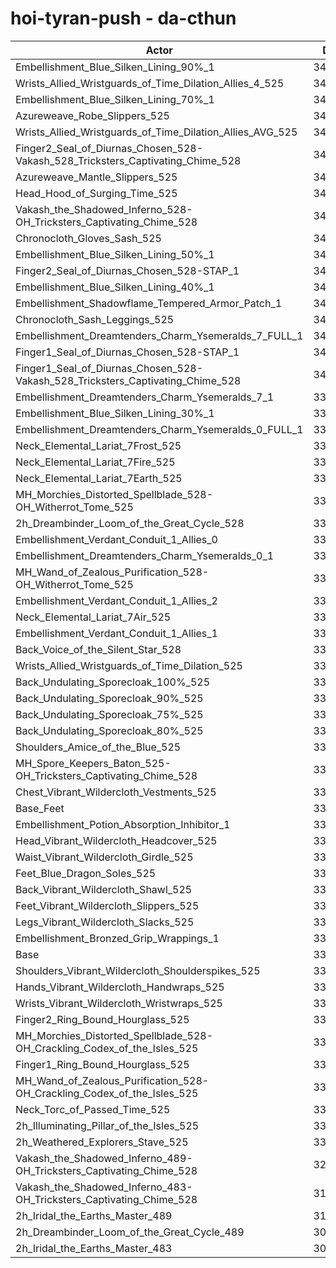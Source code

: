 # hoi-tyran-push - da-cthun
| Actor | DPS | Increase |
|---|:---:|:---:|
|Embellishment_Blue_Silken_Lining_90%_1|346804|3.26%|
|Wrists_Allied_Wristguards_of_Time_Dilation_Allies_4_525|344752|2.65%|
|Embellishment_Blue_Silken_Lining_70%_1|344333|2.52%|
|Azureweave_Robe_Slippers_525|344088|2.45%|
|Wrists_Allied_Wristguards_of_Time_Dilation_Allies_AVG_525|343100|2.16%|
|Finger2_Seal_of_Diurnas_Chosen_528-Vakash_528_Tricksters_Captivating_Chime_528|342877|2.09%|
|Azureweave_Mantle_Slippers_525|342345|1.93%|
|Head_Hood_of_Surging_Time_525|342328|1.93%|
|Vakash_the_Shadowed_Inferno_528-OH_Tricksters_Captivating_Chime_528|342262|1.91%|
|Chronocloth_Gloves_Sash_525|342259|1.91%|
|Embellishment_Blue_Silken_Lining_50%_1|342096|1.86%|
|Finger2_Seal_of_Diurnas_Chosen_528-STAP_1|341676|1.73%|
|Embellishment_Blue_Silken_Lining_40%_1|340881|1.50%|
|Embellishment_Shadowflame_Tempered_Armor_Patch_1|340723|1.45%|
|Chronocloth_Sash_Leggings_525|340679|1.44%|
|Embellishment_Dreamtenders_Charm_Ysemeralds_7_FULL_1|340551|1.40%|
|Finger1_Seal_of_Diurnas_Chosen_528-STAP_1|340462|1.37%|
|Finger1_Seal_of_Diurnas_Chosen_528-Vakash_528_Tricksters_Captivating_Chime_528|340119|1.27%|
|Embellishment_Dreamtenders_Charm_Ysemeralds_7_1|339820|1.18%|
|Embellishment_Blue_Silken_Lining_30%_1|339638|1.13%|
|Embellishment_Dreamtenders_Charm_Ysemeralds_0_FULL_1|339602|1.12%|
|Neck_Elemental_Lariat_7Frost_525|339479|1.08%|
|Neck_Elemental_Lariat_7Fire_525|339319|1.03%|
|Neck_Elemental_Lariat_7Earth_525|339316|1.03%|
|MH_Morchies_Distorted_Spellblade_528-OH_Witherrot_Tome_525|338986|0.93%|
|2h_Dreambinder_Loom_of_the_Great_Cycle_528|338677|0.84%|
|Embellishment_Verdant_Conduit_1_Allies_0|338496|0.79%|
|Embellishment_Dreamtenders_Charm_Ysemeralds_0_1|338446|0.77%|
|MH_Wand_of_Zealous_Purification_528-OH_Witherrot_Tome_525|338432|0.77%|
|Embellishment_Verdant_Conduit_1_Allies_2|338297|0.73%|
|Neck_Elemental_Lariat_7Air_525|338250|0.71%|
|Embellishment_Verdant_Conduit_1_Allies_1|338238|0.71%|
|Back_Voice_of_the_Silent_Star_528|337923|0.62%|
|Wrists_Allied_Wristguards_of_Time_Dilation_525|337919|0.61%|
|Back_Undulating_Sporecloak_100%_525|337760|0.57%|
|Back_Undulating_Sporecloak_90%_525|337719|0.55%|
|Back_Undulating_Sporecloak_75%_525|337623|0.53%|
|Back_Undulating_Sporecloak_80%_525|337614|0.52%|
|Shoulders_Amice_of_the_Blue_525|337608|0.52%|
|MH_Spore_Keepers_Baton_525-OH_Tricksters_Captivating_Chime_528|336972|0.33%|
|Chest_Vibrant_Wildercloth_Vestments_525|336699|0.25%|
|Base_Feet|336461|0.18%|
|Embellishment_Potion_Absorption_Inhibitor_1|336295|0.13%|
|Head_Vibrant_Wildercloth_Headcover_525|336190|0.10%|
|Waist_Vibrant_Wildercloth_Girdle_525|336182|0.10%|
|Feet_Blue_Dragon_Soles_525|336068|0.06%|
|Back_Vibrant_Wildercloth_Shawl_525|336052|0.06%|
|Feet_Vibrant_Wildercloth_Slippers_525|336017|0.05%|
|Legs_Vibrant_Wildercloth_Slacks_525|335980|0.04%|
|Embellishment_Bronzed_Grip_Wrappings_1|335898|0.01%|
|Base|335856|0.00%|
|Shoulders_Vibrant_Wildercloth_Shoulderspikes_525|335710|-0.04%|
|Hands_Vibrant_Wildercloth_Handwraps_525|335482|-0.11%|
|Wrists_Vibrant_Wildercloth_Wristwraps_525|335349|-0.15%|
|Finger2_Ring_Bound_Hourglass_525|335241|-0.18%|
|MH_Morchies_Distorted_Spellblade_528-OH_Crackling_Codex_of_the_Isles_525|334983|-0.26%|
|Finger1_Ring_Bound_Hourglass_525|334856|-0.30%|
|MH_Wand_of_Zealous_Purification_528-OH_Crackling_Codex_of_the_Isles_525|334233|-0.48%|
|Neck_Torc_of_Passed_Time_525|333824|-0.61%|
|2h_Illuminating_Pillar_of_the_Isles_525|333197|-0.79%|
|2h_Weathered_Explorers_Stave_525|333012|-0.85%|
|Vakash_the_Shadowed_Inferno_489-OH_Tricksters_Captivating_Chime_528|321924|-4.15%|
|Vakash_the_Shadowed_Inferno_483-OH_Tricksters_Captivating_Chime_528|319286|-4.93%|
|2h_Iridal_the_Earths_Master_489|311351|-7.30%|
|2h_Dreambinder_Loom_of_the_Great_Cycle_489|309767|-7.77%|
|2h_Iridal_the_Earths_Master_483|307686|-8.39%|
